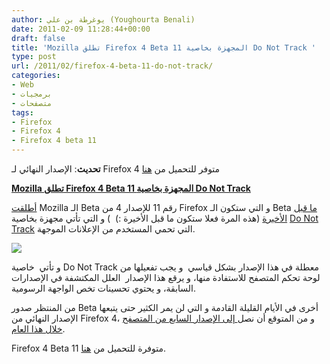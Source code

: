 ```yaml
---
author: يوغرطة بن علي (Youghourta Benali)
date: 2011-02-09 11:28:44+00:00
draft: false
title: 'Mozilla تطلق Firefox 4 Beta 11 المجهزة بخاصية Do Not Track '
type: post
url: /2011/02/firefox-4-beta-11-do-not-track/
categories:
- Web
- برمجيات
- متصفحات
tags:
- Firefox
- Firefox 4
- Firefox 4 beta 11
---
```


**تحديث**: الإصدار النهائي لـ Firefox 4 متوفر للتحميل من [هنا](http://www.mozilla.com/fr/firefox/)




**[Mozilla تطلق Firefox 4 Beta 11 المجهزة بخاصية Do Not Track](http://www.it-scoop.com/2011/02/firefox-4-beta-11-do-not-track/)**


[أطلقت](http://blog.mozilla.com/blog/2011/02/08/mozilla-firefox-4-beta-now-including-do-not-track-capabilities/) Mozilla الـ Beta رقم 11 للإصدار 4 من Firefox و التي ستكون الـ Beta [ما قبل الأخيرة](http://christian.legnitto.com/blog/2011/02/01/mozilla-central-landings-today-and-beta-11-plan/) (هذه المرة فعلا ستكون ما قبل الأخيرة :)  ) و التي تأتي مجهزة بخاصية [Do Not Track](http://www.it-scoop.com/2011/01/mozilla-do-not-track/) التي تحمي المستخدم من الإعلانات الموجهة.


[![](http://www.it-scoop.com/wp-content/uploads/2009/12/firefox_logo_3025.jpg)
](http://www.it-scoop.com/2011/02/firefox-4-beta-11-do-not-track/)


و تأتي  خاصية Do Not Track معطلة في هذا الإصدار بشكل قياسي  و يجب تفعيلها من لوحة تحكم المتصفح للاستفادة منها، و يرقع هذا الإصدار  العلل المكتشفة في الإصدارات السابقة، و يحتوي تحسينات تخص الواجهة الرسومية.

من المنتظر صدور Beta أخرى في الأيام القليلة القادمة و التي لن يمر الكثير حتى يتبعها الإصدار النهائي من Firefox 4، و من المتوقع أن نصل[ إلى الإصدار السابع من المتصفح خلال هذا العام](http://www.it-scoop.com/2011/02/mozilla-releasing-firefox-7-in-2011).

Firefox 4 Beta 11 متوفرة للتحميل من [هنا](http://www.mozilla.com/en-US/firefox/beta/).
